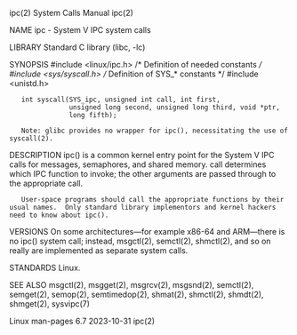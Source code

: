 ipc(2)                                                                                      System Calls Manual                                                                                      ipc(2)

NAME
       ipc - System V IPC system calls

LIBRARY
       Standard C library (libc, -lc)

SYNOPSIS
       #include <linux/ipc.h>        /* Definition of needed constants */
       #include <sys/syscall.h>      /* Definition of SYS_* constants */
       #include <unistd.h>

       int syscall(SYS_ipc, unsigned int call, int first,
                   unsigned long second, unsigned long third, void *ptr,
                   long fifth);

       Note: glibc provides no wrapper for ipc(), necessitating the use of syscall(2).

DESCRIPTION
       ipc()  is  a common kernel entry point for the System V IPC calls for messages, semaphores, and shared memory.  call determines which IPC function to invoke; the other arguments are passed through
       to the appropriate call.

       User-space programs should call the appropriate functions by their usual names.  Only standard library implementors and kernel hackers need to know about ipc().

VERSIONS
       On some architectures—for example x86-64 and ARM—there is no ipc() system call; instead, msgctl(2), semctl(2), shmctl(2), and so on really are implemented as separate system calls.

STANDARDS
       Linux.

SEE ALSO
       msgctl(2), msgget(2), msgrcv(2), msgsnd(2), semctl(2), semget(2), semop(2), semtimedop(2), shmat(2), shmctl(2), shmdt(2), shmget(2), sysvipc(7)

Linux man-pages 6.7                                                                              2023-10-31                                                                                          ipc(2)
